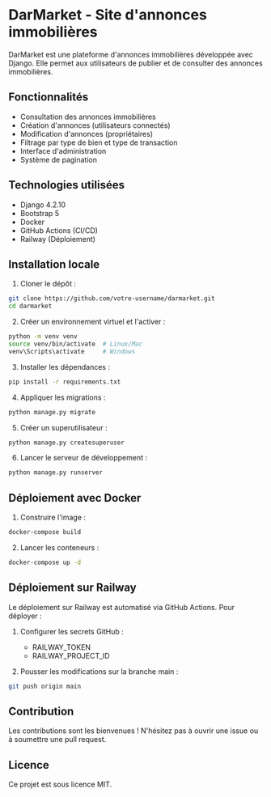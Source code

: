 # DarMarket - Site d'annonces immobilières

DarMarket est une plateforme d'annonces immobilières développée avec Django. Elle permet aux utilisateurs de publier et de consulter des annonces immobilières.

## Fonctionnalités

- Consultation des annonces immobilières
- Création d'annonces (utilisateurs connectés)
- Modification d'annonces (propriétaires)
- Filtrage par type de bien et type de transaction
- Interface d'administration
- Système de pagination

## Technologies utilisées

- Django 4.2.10
- Bootstrap 5
- Docker
- GitHub Actions (CI/CD)
- Railway (Déploiement)

## Installation locale

1. Cloner le dépôt :
```bash
git clone https://github.com/votre-username/darmarket.git
cd darmarket
```

2. Créer un environnement virtuel et l'activer :
```bash
python -m venv venv
source venv/bin/activate  # Linux/Mac
venv\Scripts\activate     # Windows
```

3. Installer les dépendances :
```bash
pip install -r requirements.txt
```

4. Appliquer les migrations :
```bash
python manage.py migrate
```

5. Créer un superutilisateur :
```bash
python manage.py createsuperuser
```

6. Lancer le serveur de développement :
```bash
python manage.py runserver
```

## Déploiement avec Docker

1. Construire l'image :
```bash
docker-compose build
```

2. Lancer les conteneurs :
```bash
docker-compose up -d
```

## Déploiement sur Railway

Le déploiement sur Railway est automatisé via GitHub Actions. Pour déployer :

1. Configurer les secrets GitHub :
   - RAILWAY_TOKEN
   - RAILWAY_PROJECT_ID

2. Pousser les modifications sur la branche main :
```bash
git push origin main
```

## Contribution

Les contributions sont les bienvenues ! N'hésitez pas à ouvrir une issue ou à soumettre une pull request.

## Licence

Ce projet est sous licence MIT. 